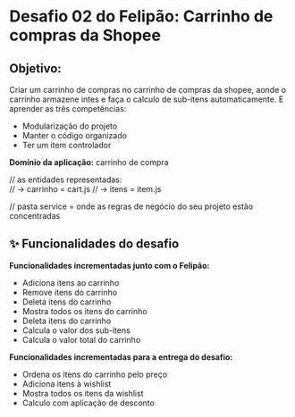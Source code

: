 <h1>Desafio 02 do Felipão: Carrinho de compras da Shopee</h1>

<h2>Objetivo:</h2>

Criar um carrinho de compras no carrinho de compras da shopee, aonde o carrinho armazene intes e faça o calculo de sub-itens automaticamente.
E aprender as três competências:
<ul>
    <li>Modularização do projeto</li>
    <li>Manter o código organizado</li>
    <li>Ter um item controlador</li>
</ul>

<b>Domínio da aplicação:</b> carrinho de compra

// as entidades representadas:  
// -> carrinho = cart.js
// -> itens = item.js

// pasta service = onde as regras de negócio do seu projeto estão concentradas

<h2>✨ Funcionalidades do desafio</h2>

<b>Funcionalidades incrementadas junto com o Felipão:</b>
<ul>
    <li>Adiciona itens ao carrinho</li>
    <li>Remove itens do carrinho</li>
    <li>Deleta itens do carrinho</li>
    <li>Mostra todos os itens do carrinho</li>
    <li>Deleta itens do carrinho</li>
    <li>Calcula o valor dos sub-itens</li>
    <li>Calcula o valor total do carrinho</li>
</ul>


<b>Funcionalidades incrementadas para a entrega do desafio:</b>
<ul>
    <li>Ordena os itens do carrinho pelo preço</li>
    <li>Adiciona itens à wishlist</li>
    <li>Mostra todos os itens da wishlist</li>
    <li>Calculo com aplicação de desconto</li>
</ul>
